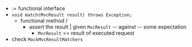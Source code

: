* := functional interface
* `void match(MvcResult result) throws Exception;`
  * functional method /
    * assert the result | given `MvcResult` -- against -- some expectation
      * `MvcResult` == result of executed request
* check `MockMvcResultMatchers`